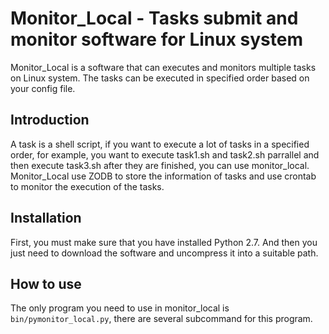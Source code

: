 # Monitor_Local - Tasks submit and monitor software for Linux system
Monitor_Local is a software that can executes and monitors multiple tasks on Linux system. The tasks can be executed in specified order based on your config file.

## Introduction
A task is a shell script, if you want to execute a lot of tasks in a specified order, for example, you want to execute task1.sh and task2.sh parrallel and then execute task3.sh after they are finished, you can use monitor_local.  
Monitor_Local use ZODB to store the information of tasks and use crontab to monitor the execution of the tasks.

## Installation
First, you must make sure that you have installed Python 2.7. And then you just need to download the software and uncompress it into a suitable path.

## How to use
The only program you need to use in monitor_local is `bin/pymonitor_local.py`, there are several subcommand for this program.
